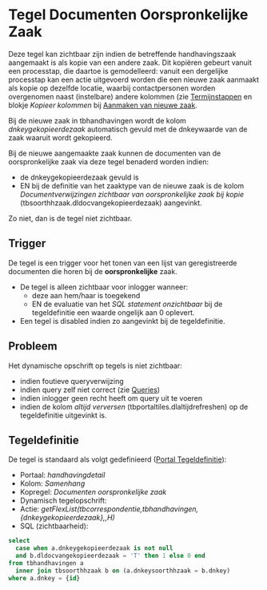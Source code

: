 # Tegel Documenten Oorspronkelijke Zaak

Deze tegel kan zichtbaar zijn indien de betreffende handhavingszaak aangemaakt is als kopie van een andere zaak. Dit kopiëren gebeurt vanuit een processtap, die daartoe is gemodelleerd: vanuit een dergelijke processtap kan een actie uitgevoerd worden die een nieuwe zaak aanmaakt als kopie op dezelfde locatie, waarbij contactpersonen worden overgenomen naast (instelbare) andere kolommen (zie [Termijnstappen](/docs/instellen_inrichten/inrichting_processen/termijnstappen.md) en blokje *Kopieer kolommen* bij [Aanmaken van nieuwe zaak](/docs/probleemoplossing/programmablokken/maak_nieuwe_zaak.md).

Bij de nieuwe zaak in tbhandhavingen wordt de kolom *dnkeygekopieerdezaak* automatisch gevuld met de dnkeywaarde van de zaak waaruit wordt gekopieerd.

Bij de nieuwe aangemaakte zaak kunnen de documenten van de oorspronkelijke zaak via deze tegel benaderd worden indien:

  * de dnkeygekopieerdezaak gevuld is
  * EN bij de definitie van het zaaktype van de nieuwe zaak is de kolom *Documentverwijzingen zichtbaar van oorspronkelijke zaak bij kopie* (tbsoorthhzaak.dldocvangekopieerdezaak) aangevinkt.

Zo niet, dan is de tegel niet zichtbaar.

## Trigger

De tegel is een trigger voor het tonen van een lijst van geregistreerde documenten die horen bij de **oorspronkelijke** zaak.

  * De tegel is alleen zichtbaar voor inlogger wanneer: 
    * deze aan hem/haar is toegekend 
    * EN de evaluatie van het *SQL statement onzichtbaar* bij de tegeldefinitie een waarde ongelijk aan 0 oplevert. 
  * Een tegel is disabled indien zo aangevinkt bij de tegeldefinitie.

## Probleem

Het dynamische opschrift op tegels is niet zichtbaar:

  * indien foutieve queryverwijzing  
  * indien query zelf niet correct (zie [Queries](/docs/instellen_inrichten/queries.md))
  * indien inlogger geen recht heeft om query uit te voeren 
  * indien de kolom *altijd verversen* (tbportaltiles.dlaltijdrefreshen) op de tegeldefinitie uitgevinkt is.

## Tegeldefinitie

De tegel is standaard als volgt gedefinieerd ([Portal Tegeldefinitie](/docs/instellen_inrichten/portaldefinitie/portal_tegel.md)):

  * Portaal: *handhavingdetail*
  * Kolom: *Samenhang*
  * Kopregel: *Documenten oorspronkelijke zaak*
  * Dynamisch tegelopschrift:
  * Actie: *getFlexList(tbcorrespondentie,tbhandhavingen,{dnkeygekopieerdezaak},,H)*
  * SQL (zichtbaarheid): 

```sql
select 
  case when a.dnkeygekopieerdezaak is not null 
  and b.dldocvangekopieerdezaak = 'T' then 1 else 0 end 
from tbhandhavingen a 
  inner join tbsoorthhzaak b on (a.dnkeysoorthhzaak = b.dnkey) 
where a.dnkey = {id}
```


